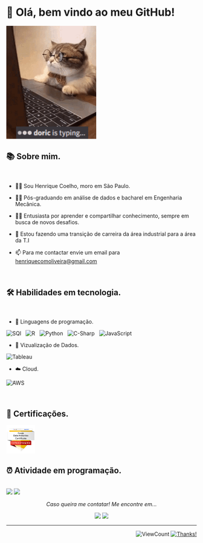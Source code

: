 # 👋 Olá, bem vindo ao meu GitHub! 

<img src="doric-typing.gif"  width="237.6" height="298.8"/> 

## 📚 Sobre mim.
 
<br>

* 👨‍💻 Sou Henrique Coelho, moro em São Paulo.
  
* 👨‍🎓 Pós-graduando em análise de dados e bacharel em Engenharia Mecânica.

* 👨‍🏫 Entusiasta por aprender e compartilhar conhecimento, sempre em busca de novos desafios.
  
* 💼 Estou fazendo uma transição de carreira da área industrial para a área da T.I
  
* 📫 Para me contactar envie um email para henriquecomoliveira@gmail.com 

<br>

## 🛠️ Habilidades em tecnologia.

<br>

* 📝 Linguagens de programação.

![SQl](https://img.shields.io/badge/-SQL-05122A?style=flat&logo=SQL&logoColor=007396)&nbsp;&nbsp;
![R](https://img.shields.io/badge/-R-05122A?style=flat&logo=R&logoColor=#276DC3)&nbsp;&nbsp;
![Python](https://img.shields.io/badge/-Python-05122A?style=flat&logo=Python&logoColor=#3776AB)&nbsp;&nbsp;
![C-Sharp](https://img.shields.io/badge/-C%23%20-05122A?style=flat&logo=c-sharp)&nbsp;&nbsp;
![JavaScript](https://img.shields.io/badge/-Java%20Script-05122A?style=flat&logo=JavaScript&logoColor=#F7DF1E)&nbsp;&nbsp;

* 🎥 Vizualização de Dados.

![Tableau](https://img.shields.io/badge/-Tableau-05122A?style=flat&logo=Tableau&logoColor=#232F3E)&nbsp;&nbsp;

* ☁️ Cloud.

<img src="https://www.loudounchamber.org/wp-content/uploads/2018/02/aws_logo_smile-NEW.png" alt="AWS"
    title="AWS" width="4.5%" />

<br>

## 📕 Certificações.

<img src="google-data-analytics-professional-certificate.1.png" width="15%"/> 

<br>

## ⏰ Atividade em programação.

<br>

<img src="https://github-readme-stats.vercel.app/api?username=HenriqueCMO&show_icons=true&theme=tokyonight"/>
<img src="https://github-readme-stats-eight-theta.vercel.app/api/top-langs/?username=HenriqueCMO&layout=compact&langs_count=8&theme=tokyonight&include_all_commits=true&count_private=true"/>

<p align="center">
  <i>Caso queira me contatar! Me encontre em...</i> 
 
<p align="center">  
<a href="https://www.linkedin.com/in/henrique-como/" alt="linkedin" target="_blank">
<img src="https://img.shields.io/badge/LinkedIn-%230077B5.svg?&style=flat-square&logo=linkedin&logoColor=white"></a>
<a href="mailto:<henriquecomoliveira@gmail.com>" alt="gmail" target="_blank">
<img src="https://img.shields.io/badge/-Gmail-FF0000?style=flat-square&labelColor=FF0000&logo=gmail&logoColor=white&link=mailto:<SEUEMAIL>" /></a>  
 
---  
 
<div align="right">
  
![ViewCount](https://views.whatilearened.today/views/github/HenriqueCMO/HenriqueCMO.svg) [![Thanks!](https://img.shields.io/badge/Thanks%20for%20visiting-!-1EAEDB.svg)](https://HenriqueCMO.github.io/HenriqueCMO/)
</div>
